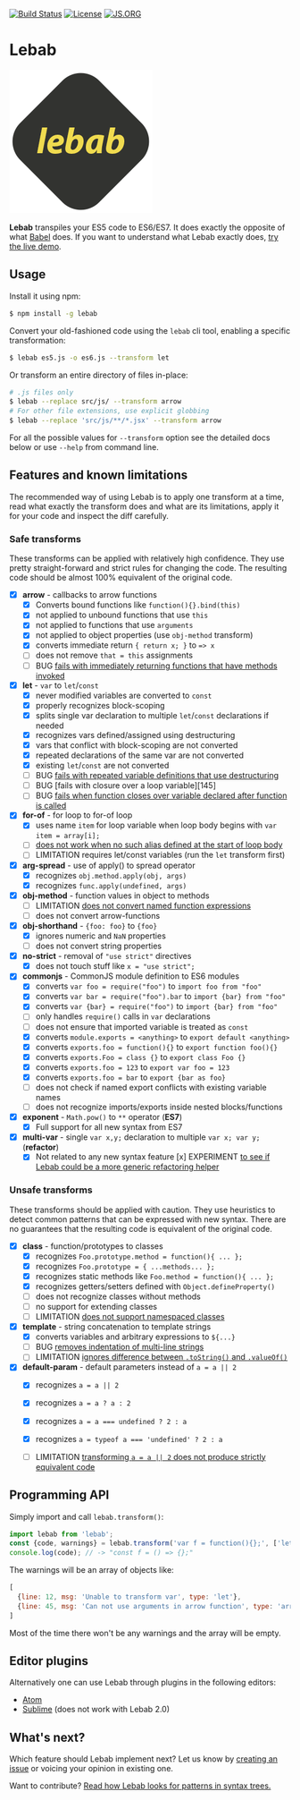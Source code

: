 [![Build Status](https://img.shields.io/travis/mohebifar/lebab.svg?style=flat-square)](http://travis-ci.org/mohebifar/lebab)
[![License](http://img.shields.io/:license-mit-brightgreen.svg?style=flat-square)](http://mohebifar.mit-license.org)
[![JS.ORG](https://img.shields.io/badge/js.org-xto6-ffb400.svg?style=flat-square)](http://js.org)

# Lebab

![Lebab](https://raw.githubusercontent.com/mohebifar/lebab-logo/master/logo.png)

**Lebab** transpiles your ES5 code to ES6/ES7.
It does exactly the opposite of what [Babel](https://babeljs.io/) does.
If you want to understand what Lebab exactly does, [try the live demo](http://lebab.io/try-it).


## Usage

Install it using npm:

```bash
$ npm install -g lebab
```

Convert your old-fashioned code using the `lebab` cli tool,
enabling a specific transformation:

```bash
$ lebab es5.js -o es6.js --transform let
```

Or transform an entire directory of files in-place:

```bash
# .js files only
$ lebab --replace src/js/ --transform arrow
# For other file extensions, use explicit globbing
$ lebab --replace 'src/js/**/*.jsx' --transform arrow
```

For all the possible values for `--transform` option
see the detailed docs below or use `--help` from command line.


## Features and known limitations

The recommended way of using Lebab is to apply one transform at a time,
read what exactly the transform does and what are its limitations,
apply it for your code and inspect the diff carefully.

### Safe transforms

These transforms can be applied with relatively high confidence.
They use pretty straight-forward and strict rules for changing the code.
The resulting code should be almost 100% equivalent of the original code.

- [x] **arrow** - callbacks to arrow functions
    - [x] Converts bound functions like `function(){}.bind(this)`
    - [x] not applied to unbound functions that use `this`
    - [x] not applied to functions that use `arguments`
    - [x] not applied to object properties (use `obj-method` transform)
    - [x] converts immediate return `{ return x; }` to `=> x`
    - [ ] does not remove `that = this` assignments
    - [ ] BUG [fails with immediately returning functions that have methods invoked][105]
- [x] **let** - `var` to `let`/`const`
    - [x] never modified variables are converted to `const`
    - [x] properly recognizes block-scoping
    - [x] splits single var declaration to multiple `let`/`const` declarations if needed
    - [x] recognizes vars defined/assigned using destructuring
    - [x] vars that conflict with block-scoping are not converted
    - [x] repeated declarations of the same var are not converted
    - [x] existing `let`/`const` are not converted
    - [ ] BUG [fails with repeated variable definitions that use destructuring][131]
    - [ ] BUG [fails with closure over a loop variable][145]
    - [ ] BUG [fails when function closes over variable declared after function is called][168]
- [x] **for-of** - for loop to for-of loop
    - [x] uses name `item` for loop variable when loop body begins with `var item = array[i];`
    - [ ] [does not work when no such alias defined at the start of loop body][166]
    - [ ] LIMITATION requires let/const variables (run the `let` transform first)
- [x] **arg-spread** - use of apply() to spread operator
    - [x] recognizes `obj.method.apply(obj, args)`
    - [x] recognizes `func.apply(undefined, args)`
- [x] **obj-method** - function values in object to methods
    - [ ] LIMITATION [does not convert named function expressions][127]
    - [ ] does not convert arrow-functions
- [x] **obj-shorthand** - `{foo: foo}` to `{foo}`
    - [x] ignores numeric and `NaN` properties
    - [ ] does not convert string properties
- [x] **no-strict** - removal of `"use strict"` directives
    - [x] does not touch stuff like `x = "use strict";`
- [x] **commonjs** - CommonJS module definition to ES6 modules
    - [x] converts `var foo = require("foo")` to `import foo from "foo"`
    - [x] converts `var bar = require("foo").bar` to `import {bar} from "foo"`
    - [x] converts `var {bar} = require("foo")` to `import {bar} from "foo"`
    - [ ] only handles `require()` calls in `var` declarations
    - [ ] does not ensure that imported variable is treated as `const`
    - [x] converts `module.exports = <anything>` to `export default <anything>`
    - [x] converts `exports.foo = function(){}` to `export function foo(){}`
    - [x] converts `exports.Foo = class {}` to `export class Foo {}`
    - [x] converts `exports.foo = 123` to `export var foo = 123`
    - [x] converts `exports.foo = bar` to `export {bar as foo}`
    - [ ] does not check if named export conflicts with existing variable names
    - [ ] does not recognize imports/exports inside nested blocks/functions
- [x] **exponent** - `Math.pow()` to `**` operator (**ES7**)
    - [x] Full support for all new syntax from ES7
- [x] **multi-var** - single `var x,y;` declaration to multiple `var x; var y;` (**refactor**)
    - [x] Not related to any new syntax feature
      [x] EXPERIMENT [to see if Lebab could be a more generic refactoring helper][158]

### Unsafe transforms

These transforms should be applied with caution.
They use heuristics to detect common patterns that can be expressed with new syntax.
There are no guarantees that the resulting code is equivalent of the original code.

- [x] **class** - function/prototypes to classes
    - [x] recognizes `Foo.prototype.method = function(){ ... };`
    - [x] recognizes `Foo.prototype = { ...methods... };`
    - [x] recognizes static methods like `Foo.method = function(){ ... };`
    - [x] recognizes getters/setters defined with `Object.defineProperty()`
    - [ ] does not recognize classes without methods
    - [ ] no support for extending classes
    - [ ] LIMITATION [does not support namespaced classes][113]
- [x] **template** - string concatenation to template strings
    - [x] converts variables and arbitrary expressions to `${...}`
    - [ ] BUG [removes indentation of multi-line strings][88]
    - [ ] LIMITATION [ignores difference between `.toString()` and `.valueOf()`][107]
- [x] **default-param** - default parameters instead of `a = a || 2`
    - [x] recognizes `a = a || 2`
    - [x] recognizes `a = a ? a : 2`
    - [x] recognizes `a = a === undefined ? 2 : a`
    - [x] recognizes `a = typeof a === 'undefined' ? 2 : a`
    - [ ] LIMITATION [transforming `a = a || 2` does not produce strictly equivalent code][125]


## Programming API

Simply import and call `lebab.transform()`:

```js
import lebab from 'lebab';
const {code, warnings} = lebab.transform('var f = function(){};', ['let', 'arrow']);
console.log(code); // -> "const f = () => {};"
```

The warnings will be an array of objects like:

```js
[
  {line: 12, msg: 'Unable to transform var', type: 'let'},
  {line: 45, msg: 'Can not use arguments in arrow function', type: 'arrow'},
]
```

Most of the time there won't be any warnings and the array will be empty.


## Editor plugins

Alternatively one can use Lebab through plugins in the following editors:

- [Atom](https://github.com/ga2mer/atom-lebab)
- [Sublime](https://github.com/inkless/lebab-sublime) (does not work with Lebab 2.0)


## What's next?

Which feature should Lebab implement next?
Let us know by [creating an issue](https://github.com/mohebifar/lebab/issues)
or voicing your opinion in existing one.

Want to contribute?  [Read how Lebab looks for patterns in syntax trees.][pattern-matching]

[pattern-matching]: http://nene.github.io/2016/04/02/matches-ast
[88]: https://github.com/mohebifar/lebab/issues/88
[105]: https://github.com/mohebifar/lebab/issues/105
[107]: https://github.com/mohebifar/lebab/issues/107
[113]: https://github.com/mohebifar/lebab/issues/113
[125]: https://github.com/mohebifar/lebab/issues/125
[127]: https://github.com/mohebifar/lebab/issues/127
[131]: https://github.com/mohebifar/lebab/issues/131
[158]: https://github.com/mohebifar/lebab/issues/158
[166]: https://github.com/mohebifar/lebab/issues/166
[168]: https://github.com/mohebifar/lebab/issues/168
